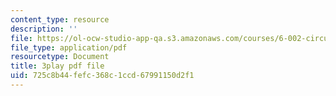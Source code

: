 ```yaml
---
content_type: resource
description: ''
file: https://ol-ocw-studio-app-qa.s3.amazonaws.com/courses/6-002-circuits-and-electronics-spring-2007/725c8b44fefc368c1ccd67991150d2f1_v6vqWasIHaw.pdf
file_type: application/pdf
resourcetype: Document
title: 3play pdf file
uid: 725c8b44-fefc-368c-1ccd-67991150d2f1
---
```

